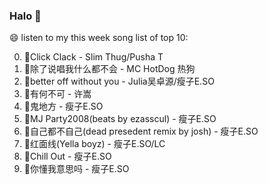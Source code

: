 

### Halo 👋

😄 listen to my this week song list of top 10:

0. 🌈Click Clack - Slim Thug/Pusha T
1. 🌈除了说唱我什么都不会 - MC HotDog 热狗
2. 🌈better off without you - Julia吴卓源/瘦子E.SO
3. 🌈有何不可 - 许嵩
4. 🌈鬼地方 - 瘦子E.SO
5. 🌈MJ Party2008(beats by ezasscul) - 瘦子E.SO
6. 🌈自己都不自己(dead presedent remix by josh) - 瘦子E.SO
7. 🌈红面线(Yella boyz) - 瘦子E.SO/LC
8. 🌈Chill Out - 瘦子E.SO
9. 🌈你懂我意思吗 - 瘦子E.SO

